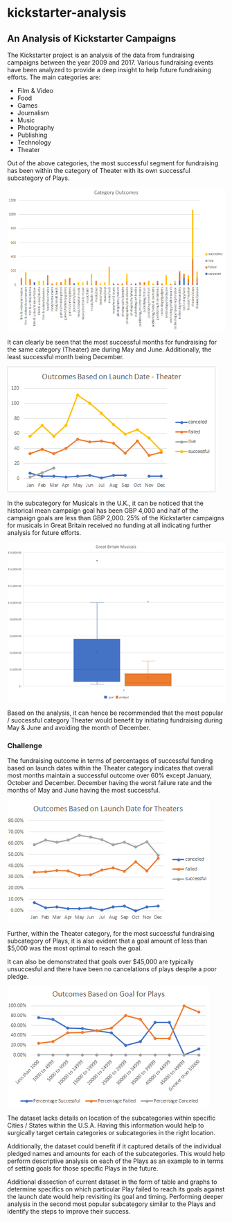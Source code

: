 # kickstarter-analysis
## An Analysis of Kickstarter Campaigns
The Kickstarter project is an analysis of the data from fundraising campaigns between the year 2009 and 2017.  Various fundraising events have been analyzed to provide a deep insight to help future fundraising efforts.  The main categories are:
* Film & Video
* Food
* Games
* Journalism
* Music
* Photography
* Publishing
* Technology
* Theater

Out of the above categories, the most successful segment for fundraising has been within the category of Theater with its own successful subcategory of Plays. 

![](Images/Parent%20Category.png)

It can clearly be seen that the most successful months for fundraising for the same category (Theater) are during May and June.  Additionally, the least successful month being December.

![](Images/Outcomes%20Based%20on%20Launch%20Date.png)

In the subcategory for Musicals in the U.K., it can be noticed that the historical mean campaign goal has been GBP 4,000 and half of the campaign goals are less than GBP 2,000.  25% of the Kickstarter campaigns for musicals in Great Britain received no funding at all indicating further analysis for future efforts.

![](Images/GB%20Musicals.png)


Based on the analysis, it can hence be recommended that the most popular / successful category Theater would benefit by initiating fundraising during May & June and avoiding the month of December.

### Challenge

The fundraising outcome in terms of percentages of successful funding based on launch dates within the Theater category indicates that overall most months maintain a successful outcome over 60% except January, October and December.  December having the worst failure rate and the months of May and June having the most successful.

![](Images/Outcomes%20Based%20on%20Launch%20Dates%20for%20Theaters.png)

Further, within the Theater category, for the most successful fundraising subcategory of Plays, it is also evident that a goal amount of less than $5,000 was the most optimal to reach the goal.

It can also be demonstrated that goals over $45,000 are typically unsuccesful and there have been no cancelations of plays despite a poor pledge.

![](Images/Outcomes%20Based%20on%20Goal%20for%20Plays.png)


The dataset lacks details on location of the subcategories within specific Cities / States within the U.S.A.  Having this information would help to surgically target certain categories or subcategories in the right location.

Additionally, the dataset could benefit if it captured details of the individual pledged names and amounts for each of the subcategories.  This would help perform descriptive analysis on each of the Plays as an example to in terms of setting goals for those specific Plays in the future.

Additional dissection of current dataset in the form of table and graphs to determine specifics on which particular Play failed to reach its goals against the launch date would help revisiting its goal and timing.  Performing deeper analysis in the second most popular subcategory similar to the Plays and identify the steps to improve their success.
